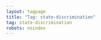 ```yaml
---
layout: tagpage
title: "Tag: state-discrimination"
tag: state-discrimination
robots: noindex
---
```


